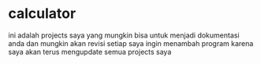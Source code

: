 # calculator

ini adalah projects saya yang mungkin bisa untuk menjadi dokumentasi anda dan mungkin akan revisi setiap saya ingin menambah program karena saya akan terus mengupdate semua projects saya
